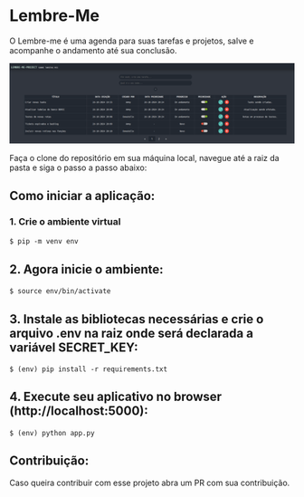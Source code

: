 # Lembre-Me
O Lembre-me é uma agenda para suas tarefas e projetos, salve e acompanhe o andamento até sua conclusão.

![image](static/images/lembre_1.png)

Faça o clone do repositório em sua máquina local, navegue até a raiz da pasta e siga o passo a passo abaixo:

## Como iniciar a aplicação:

### 1. Crie o ambiente virtual
```
$ pip -m venv env
```

## 2. Agora inicie o ambiente:
```
$ source env/bin/activate
```

## 3. Instale as bibliotecas necessárias e crie o arquivo .env na raiz onde será declarada a variável SECRET_KEY:
```
$ (env) pip install -r requirements.txt
```

## 4. Execute seu aplicativo no browser (http://localhost:5000):
```
$ (env) python app.py
```

## Contribuição:
Caso queira contribuir com esse projeto abra um PR com sua contribuição.

